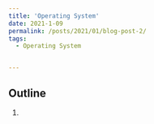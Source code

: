 ```yaml
---
title: 'Operating System'
date: 2021-1-09
permalink: /posts/2021/01/blog-post-2/
tags:
  - Operating System


---
```


## Outline

1. []()